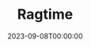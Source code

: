 ---
title: Ragtime
date: 2023-09-08T00:00:00
opening_date: 2008-10-23
closing_date: 2008-11-02
featured_image: 2008-Ragtime.webp
featured_image_alt: Playbill cover for Ragtime
featured_image_caption: Playbill cover for Ragtime
featured_image_attr:
featured_image_attr_link:
program:
genres:
Theatre: Jacksonville University - Stein College
Venue: Swisher Theater
Website:
Tickets:
show_details:
Description:
showtimes:
- 2008-10-23 19:30:00
- 2008-10-24 19:30:00
- 2008-10-25 19:30:00
- 2008-10-26 14:30:00
- 2008-10-31 19:30:00
- 2008-11-01 19:30:00
- 2008-11-02 14:30:00
cast:
- Tateh: Vincent Teschel
- Father: Lukas Cyr
- Mother: Julia Fallon
- Mother Understudy: Kristi Freeman
- Sarah: Renee Freeman
- Coalhouse Walker, Jr.: Milton Threadcraft
- Harry Houdini: Samuel Smid
- Booker T. Washington: Joshua Gilyard
- Emma Goldman: Maggie Moore
- Evelyn Nesbit: Lauren Shaw
- Mother's Younger Brother: Greg Bosworth
- Henry Ford/Ensemble: Erick Crow
- Matthew Henson/Ensemble: Michael Coley
- Harry K. Thaw/Ensemble: Jake Torres
- Kathleen/Ensemble: Annie Lorenzana
- Willie Conklin/Ensemble: Jake Torres
- J.P. Morgan/Ensemble: Dean Winter
- Charles S. Whitman/Ensemble: Jason Dietz
- Sarah's Friend: Anesha Hines
- Brigit/Ensemble: Annie Lorenzana
- Admiral Peary/Ensemble: Jason Dietz
- The Little Boy: Carl Singletary
- The Little Girl: Cara Singletary
- Houdini's Mother: Kristi Freeman
- Stanford White: Jason Dietz
- Grandfather: Greg Luete
- Ensemble: 
  - Tara Yates Reeves
  - Nina Waters
  - Craig Balfour
  - Janae Lafleur
  - Crystal Blanche
  - Ashley Thorns
  - Lindsey Ferguson
  - Kristen Conley
  - Meredith Brown
  - Rissa Knaff
  - Shayne-Kenneth Jones
  - Malone Thomas
  - Tatiana Zappardino
  - Ross Frontz
  - Jessica Bonano
  - Kylie Farrell
  - Melissa Escobar
  - Tony Williams
  - Michael Coley
  - Cecilia Vega
  - Maggie Dodd
crew:
- Assistant Directors: 
  - Erik DeCicco
  - Matt Watson
- Music Director: 
  - Rob Tudor
- Dramaturg: Clenton Hollinger
- Technical Director: Ben Wilson
- Lighting Design: Ben Wilson
- Sound Design: Robbie Nelson
- Assistant Lighting Design: Colleen Sharp
- Assistant Stage Manager: Sue Pope
- Scene Shop Crew Head: Colleen Sharp
- Props Crew Head: Sue Pope
- Light Hang: Stagecraft Class
- Set Construction Crew: 
  - Jo El Hall
  - Michael Coley
  - Rose Joseph
  - Michele McGovern
  - Michael Coley
  - Jason Dietz
- Sound Crew: 
  - TJ Urbanek
  - Josh Cohen
  - Leah Simpson
- Props Crew: 
  - Erin Feldman
  - Meredith Brown
  - Rachel Hineman
  - Rissa Knaff
  - Janae LaFleur
  - Cecilia Vega
- Costume Construction Crew: 
  - Argieline Mitra
  - Rodney Waldrip
  - Janae LaFleur
  - Cecilia Vega
- Publicity: Laura Peterson
- Dance Captains: 
  - Shakira Ballentyne
  - Angela Harrison
- Set Transportation Crew: 
  - Adam Walesiewicz
  - Lukas Cyr
  - Greg Bosworth
  - Dean Winer
  - Jake Torres
- Fight Coordinator: Greg Leute
- Lightboard Operator: Josh Cohen
- Soundboard Operator: TJ Urbanek
- Microphone Crew Head: Leah Simpson
- Wardrobe Crew Head: Argieline Mitra
- Shift Change Crew Head: Adam Walesiewicz
- Makeup Crew Head: Clenton Hollinger
- Makeup Crew: 
  - Jo El Hall
  - Lauren Shaw
  - Kylie Farrell
  - Crystal Blanche
- Backstage Crew: 
  - Mallory Robinson
  - Kyla Schult
  - Chelsea Glenn
  - Roxanne McIntyre
  - Steve Kabeya-Mulengela
  - Chelsea Kellish
  - Ross Mogerly
orchestra:
- Piano: Stephen Fennell
- Reeds: 
  - Joseph Yorio
  - Kim Yorio
- Horn: Nicole Martin
- Trumpet: Brian Urso
- Trombone: Greg Caruso
- Violin 1: Sam Lagarde
- Violin 2: Phillip Sanders
- Viola: Peter Dutilly
- Cello: Amanda Fraga
- Banjo: Ken Calhoun
- Percussion: 
  - Amy Chapman
  - Evan Peterson
Reviews: 
- "Ragtime – The Musical | Folio Weekly": https://web.archive.org/web/20231003160558/https://folioweekly.com/2008/10/26/807/
Press:
---